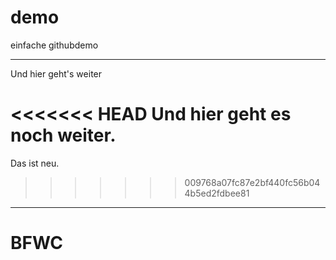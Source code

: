 # demo
einfache githubdemo

---

Und hier geht's weiter

<<<<<<< HEAD
Und hier geht es noch weiter.
=======
Das ist neu.
>>>>>>> 009768a07fc87e2bf440fc56b044b5ed2fdbee81

---

# BFWC
